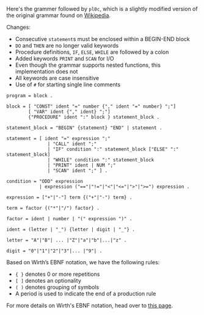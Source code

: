 Here's the grammer followed by `pl0c`, which is a slightly modified version of the original grammar found on [Wikipedia](https://en.wikipedia.org/wiki/PL/0 "link to the Wikipedia page"). <br>

Changes:
- Consecutive `statement`s must be enclosed within a BEGIN-END block
- `DO` and `THEN` are no longer valid keywords
- Procedure definitions, `IF`, `ELSE`, `WHILE` are followed by a colon
- Added keywords `PRINT` and `SCAN` for I/O
- Even though the grammar supports nested functions, this implementation does not
- All keywords are case insensitive
- Use of `#` for starting single line comments

```
program = block .

block = [ "CONST" ident "=" number {"," ident "=" number} ";"]
        [ "VAR" ident {"," ident} ";"]
        {"PROCEDURE" ident ":" block } statement_block .

statement_block = "BEGIN" {statement} "END" | statement .

statement = [ ident "=" expression ";"
               | "CALL" ident ";"
               | "IF" condition ":" statement_block ["ELSE" ":" statement_block]
               | "WHILE" condition ":" statement_block
               | "PRINT" ident | NUM ";"
               | "SCAN" ident ";" ] .

condition = "ODD" expression 
            | expression ("=="|"!="|"<"|"<="|">"|">=") expression .

expression = ["+"|"-"] term {("+"|"-") term} .

term = factor {("*"|"/") factor} .

factor = ident | number | "(" expression ")" .

ident = (letter | "_") {letter | digit | "_"} .

letter = "A"|"B"| ... |"Z"|"a"|"b"|...|"z" .

digit = "0"|"1"|"2"|"3"|... |"9"| .

```


Based on Wirth’s EBNF notation, we have the following rules:
- `{ }` denotes 0 or more repetitions
- `[ ]` denotes an optionality
- `( )` denotes grouping of symbols
- A period is used to indicate the end of a production rule

For more details on Wirth's EBNF notation, head over to 
[this page](https://en.wikipedia.org/wiki/Wirth_syntax_notation "Wikipedia link to Wirth syntax notation"). <br>